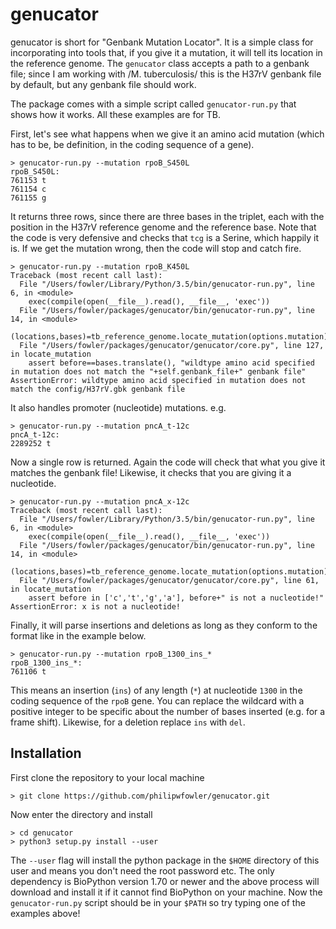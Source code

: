 # genucator

genucator is short for "Genbank Mutation Locator". It is a simple class for incorporating into tools that, if you give it a mutation, it will tell its location in the reference genome. The `genucator` class accepts a path to a genbank file; since I am working with /M. tuberculosis/ this is the H37rV genbank file by default, but any genbank file should work.

The package comes with a simple script called `genucator-run.py` that shows how it works. All these examples are for TB.

First, let's see what happens when we give it an amino acid mutation (which has to be, be definition, in the coding sequence of a gene).

```
> genucator-run.py --mutation rpoB_S450L
rpoB_S450L:
761153 t
761154 c
761155 g
```
It returns three rows, since there are three bases in the triplet, each with the position in the H37rV reference genome and the reference base. Note that the code is very defensive and checks that `tcg` is a Serine, which happily it is. If we get the mutation wrong, then the code will stop and catch fire.

```
> genucator-run.py --mutation rpoB_K450L
Traceback (most recent call last):
  File "/Users/fowler/Library/Python/3.5/bin/genucator-run.py", line 6, in <module>
    exec(compile(open(__file__).read(), __file__, 'exec'))
  File "/Users/fowler/packages/genucator/bin/genucator-run.py", line 14, in <module>
    (locations,bases)=tb_reference_genome.locate_mutation(options.mutation)
  File "/Users/fowler/packages/genucator/genucator/core.py", line 127, in locate_mutation
    assert before==bases.translate(), "wildtype amino acid specified in mutation does not match the "+self.genbank_file+" genbank file"
AssertionError: wildtype amino acid specified in mutation does not match the config/H37rV.gbk genbank file
```

It also handles promoter (nucleotide) mutations. e.g.

```
> genucator-run.py --mutation pncA_t-12c
pncA_t-12c:
2289252 t
```

Now a single row is returned. Again the code will check that what you give it matches the genbank file! Likewise, it checks that you are giving it a nucleotide.

```
> genucator-run.py --mutation pncA_x-12c
Traceback (most recent call last):
  File "/Users/fowler/Library/Python/3.5/bin/genucator-run.py", line 6, in <module>
    exec(compile(open(__file__).read(), __file__, 'exec'))
  File "/Users/fowler/packages/genucator/bin/genucator-run.py", line 14, in <module>
    (locations,bases)=tb_reference_genome.locate_mutation(options.mutation)
  File "/Users/fowler/packages/genucator/genucator/core.py", line 61, in locate_mutation
    assert before in ['c','t','g','a'], before+" is not a nucleotide!"
AssertionError: x is not a nucleotide!
```
Finally, it will parse insertions and deletions as long as they conform to the format like in the example below.

```
> genucator-run.py --mutation rpoB_1300_ins_*
rpoB_1300_ins_*:
761106 t
```

This means an insertion (`ins`) of any length (`*`) at nucleotide `1300` in the coding sequence of the `rpoB` gene. You can replace the wildcard with a positive integer to be specific about the number of bases inserted (e.g. for a frame shift). Likewise, for a deletion replace `ins` with `del`. 

## Installation

First clone the repository to your local machine

```
> git clone https://github.com/philipwfowler/genucator.git
```
Now enter the directory and install 

```
> cd genucator
> python3 setup.py install --user
```

The `--user` flag will install the python package in the `$HOME` directory of this user and means you don't need the root password etc. The only dependency is BioPython version 1.70 or newer and the above process will download and install it if it cannot find BioPython on your machine. Now the `genucator-run.py` script should be in your `$PATH` so try typing one of the examples above!




